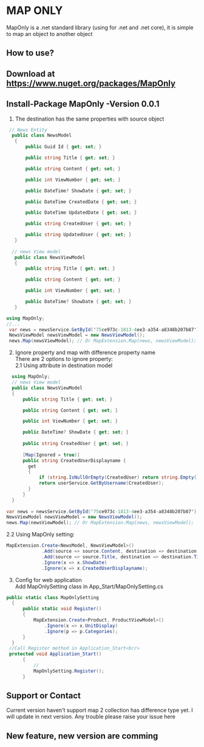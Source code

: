 # MAP ONLY

MapOnly is a .net standard library (using for .net and .net core), it is simple to map an object to another object

## How to use?
## Download at https://www.nuget.org/packages/MapOnly
## Install-Package MapOnly -Version 0.0.1
1. The destination has the same properties with source object

 ```csharp
  // News Entity
   public class NewsModel
    {
        public Guid Id { get; set; }

        public string Title { get; set; }

        public string Content { get; set; }

        public int ViewNumber { get; set; }

        public DateTime? ShowDate { get; set; }

        public DateTime CreatedDate { get; set; }

        public DateTime UpdatedDate { get; set; }

        public string CreatedUser { get; set; }

        public string UpdatedUser { get; set; } 
    }
    
   // news View model
    public class NewsViewModel
    {
        public string Title { get; set; }

        public string Content { get; set; }

        public int ViewNumber { get; set; }
 
        public DateTime? ShowDate { get; set; }
    }
```

 ```csharp
 using MapOnly;
 //...
  var news = newsService.GetById('75ce973c-1813-4ee3-a354-a8348b207b87');
  NewsViewModel newsViewModel = new NewsViewModel();
  news.Map(newsViewModel); // Or MapExtension.Map(news, newsViewModel);
```
2. Ignore property and map with difference property name<br/>
   There are 2 options to ignore property:<br/>
  2.1 Using attribute in destination model
  
  ```csharp
    using MapOnly;
    // news View model
    public class NewsViewModel
    {
        public string Title { get; set; }

        public string Content { get; set; }

        public int ViewNumber { get; set; }
 
        public DateTime? ShowDate { get; set; }
        
        public string CreatedUser { get; set; }
        
        [Map(Ignored = true)]
        public string CreatedUserDisplayname { 
          get
          {
              if (string.IsNullOrEmpty(CreatedUser) return string.Empty();
              return userService.GetByUsername(CreatedUser);
          } 
        }
    }
    
  var news = newsService.GetById('75ce973c-1813-4ee3-a354-a8348b207b87');
  NewsViewModel newsViewModel = new NewsViewModel();
  news.Map(newsViewModel); // Or MapExtension.Map(news, newsViewModel); 
  ```
  2.2 Using MapOnly setting:
  
   ```csharp
   MapExtension.Create<NewsModel, NewsViewModel>()
                .Add(source => source.Content, destination => destination.Content)
                .Add(source => source.Title, destination => destination.Title) // can map with difference property name
                .Ignore(x => x.ShowDate)
                .Ignore(x => x.CreatedUserDisplayname);
   ```
3. Config for web application<br/>
 Add MapOnlySetting class in App_Start/MapOnlySetting.cs<br/>
  ```csharp
  public static class MapOnlySetting
    {
        public static void Register()
        {
            MapExtension.Create<Product, ProductViewModel>()
                .Ignore(x => x.UnitDisplay)
                .Ignore(p => p.Categories);
        }
    }
   //Call Register method in Application_Start<br/>
   protected void Application_Start()
        {
            //
            MapOnlySetting.Register();
        }
   ```
## Support or Contact
Current version haven't support map 2 collection has difference type yet. I will update in next version.
Any trouble please raise your issue here

## New feature, new version are comming
